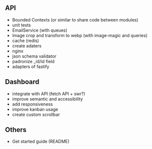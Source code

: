 ## API

- Bounded Contexts (or similar to share code between modules)
- unit tests
- EmailService (with queues)
- Image crop and transform to webp (with image-magic and queries)
- cache (redis)
- create adaters
- nginx
- json schema validator
- padronize \_id/id field
- adapters of fastify

## Dashboard

- integrate with API (fetch API + swr?)
- improve semantic and accessibility
- add responsiveness
- improve kanban usage
- create custom scrollbar

## Others

- Get started guide (README)
